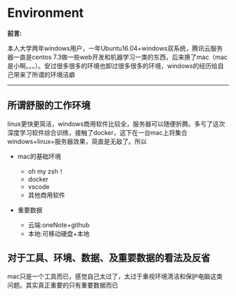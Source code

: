 # Environment

__前言:__

本人大学两年windows用户，一年Ubuntu16.04+windows双系统，腾讯云服务器一直是centos 7.3做一些web开发和机器学习一类的东西，后来换了mac（mac是小啊。。。）。安过很多很多的环境也卸过很多很多的环境，windows的经历给自己带来了所谓的环境洁癖

------------------

## 所谓舒服的工作环境

linux更快更简洁，windows商用软件比较全，服务器可以随便折腾。多亏了这次深度学习软件综合训练，接触了docker，这下在一台mac上将集合windows+linux+服务器效果，简直是无敌了。所以

* mac的基础环境
    * oh my zsh！
    * docker
    * vscode
    * 其他商用软件

* 重要数据
    * 云端:oneNote+github
    * 本地:可移动硬盘+本地


## 对于工具、环境、数据、及重要数据的看法及反省

mac只是一个工具而已，感觉自己太过了，太过于重视环境清洁和保护电脑这类问题。其实真正重要的只有重要数据而已
